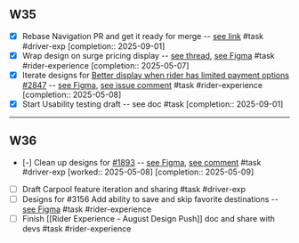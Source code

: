
## W35

- [x] Rebase Navigation PR and get it ready for merge -- [see link](https://example.com/rideshare/rideshare/pull/1234) #task #driver-exp  [completion:: 2025-09-01]
- [x] Wrap design on surge pricing display -- [see thread](https://rideshare.example.com/archives/abcd), [see Figma](https://www.example.com/design/7h3KL9mRideShareUX2025?node-id=567-8912&p=f&t=QwErTyUi789012345-0) #task #rider-experience  [completion:: 2025-05-07]
- [x] Iterate designs for [Better display when rider has limited payment options #2847](https://example.com/rideshare/mobile-app/issues/2847) -- [see Figma](https://www.example.com/design/7h3KL9mRideShareUX2025?node-id=678-45123), [see issue comment](https://example.com/rideshare/mobile-app/issues/2847#issuecomment-2862368609) #task #rider-experience  [completion:: 2025-05-08]
- [x] Start Usability testing draft -- see doc #task  [completion:: 2025-09-01]

---

## W36

- [-] Clean up designs for [#1893](https://example.com/rideshare/mobile-app/issues/1893) -- [see Figma](https://www.example.com/design/7h3KL9mRideShareUX2025?node-id=432-7654), [see comment](https://example.com/rideshare/mobile-app/issues/1893#issuecomment-2867147274) #task #driver-exp [worked:: 2025-05-08]  [completion:: 2025-05-09]

- [ ] Draft Carpool feature iteration and sharing #task #driver-exp
- [ ] Designs for #3156 Add ability to save and skip favorite destinations -- [see Figma](https://www.example.com/design/7h3KL9mRideShareUX2025?node-id=789-34567) #task #rider-experience 
- [ ] Finish [[Rider Experience - August Design Push]] doc and share with devs #task #rider-experience 